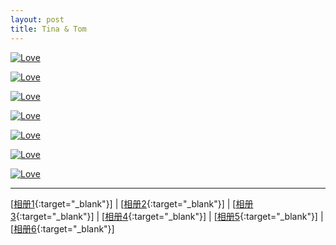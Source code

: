```yaml
---
layout: post
title: Tina & Tom
---
```


<a href="http://about.uuspider.com/2016/12/09/wedding_1.html" alt="更多照片" title="更多照片"> <img alt="Love" src="http://107.182.178.93/static/images/TONGSHENG1.png"> </a>

<a href="http://about.uuspider.com/2016/12/09/wedding_1.html" alt="更多照片" title="更多照片"> <img alt="Love" src="{{site.baseurl}}images/wedding/AK472555.jpg"> </a>

<a href="http://about.uuspider.com/2016/12/09/wedding_2.html" alt="更多照片" title="更多照片"> <img alt="Love" src="{{site.baseurl}}images/wedding/AK4724140.jpg"> </a>

<a href="http://about.uuspider.com/2016/12/09/wedding_3.html" alt="更多照片" title="更多照片"> <img alt="Love" src="{{site.baseurl}}images/wedding/AK472473.jpg"> </a>

<a href="http://about.uuspider.com/2016/12/09/wedding_4.html" alt="更多照片" title="更多照片"> <img alt="Love" src="{{site.baseurl}}images/wedding/AK472942.jpg"> </a>

<a href="http://about.uuspider.com/2016/12/09/wedding_5.html" alt="更多照片" title="更多照片"> <img alt="Love" src="{{site.baseurl}}images/wedding/AK473112.jpg"> </a>

<a href="http://about.uuspider.com/2016/12/09/wedding_6.html" alt="更多照片" title="更多照片"> <img alt="Love" src="{{site.baseurl}}images/wedding/AK473089.jpg"> </a>

---

[[相册1][ref1]{:target="_blank"}] | [[相册2][ref2]{:target="_blank"}] | [[相册3][ref3]{:target="_blank"}] | [[相册4][ref4]{:target="_blank"}] | [[相册5][ref5]{:target="_blank"}] | [[相册6][ref6]{:target="_blank"}]

[ref0]:http://about.uuspider.com/2016/12/09/wedding.html
[ref1]:http://about.uuspider.com/2016/12/09/wedding_1.html
[ref2]:http://about.uuspider.com/2016/12/09/wedding_2.html
[ref3]:http://about.uuspider.com/2016/12/09/wedding_3.html
[ref4]:http://about.uuspider.com/2016/12/09/wedding_4.html
[ref5]:http://about.uuspider.com/2016/12/09/wedding_5.html
[ref6]:http://about.uuspider.com/2016/12/09/wedding_6.html


<script type="text/javascript">var cnzz_protocol = (("https:" == document.location.protocol) ? " https://" : " http://");document.write(unescape("%3Cspan id='cnzz_stat_icon_1260865756'%3E%3C/span%3E%3Cscript src='" + cnzz_protocol + "s95.cnzz.com/z_stat.php%3Fid%3D1260865756%26show%3Dpic' type='text/javascript'%3E%3C/script%3E"));</script>
